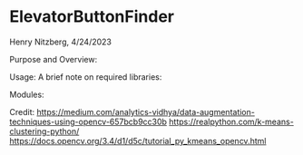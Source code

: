 ElevatorButtonFinder
====================

Henry Nitzberg, 4/24/2023

Purpose and Overview:

Usage:
        A brief note on required libraries:

Modules:

Credit:
https://medium.com/analytics-vidhya/data-augmentation-techniques-using-opencv-657bcb9cc30b
https://realpython.com/k-means-clustering-python/
https://docs.opencv.org/3.4/d1/d5c/tutorial_py_kmeans_opencv.html
